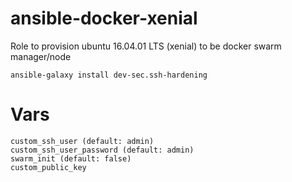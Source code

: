 # ansible-docker-xenial

Role to provision ubuntu 16.04.01 LTS (xenial) to be docker swarm manager/node

```shell
ansible-galaxy install dev-sec.ssh-hardening
```

# Vars

```
custom_ssh_user (default: admin)
custom_ssh_user_password (default: admin)
swarm_init (default: false)
custom_public_key
```
